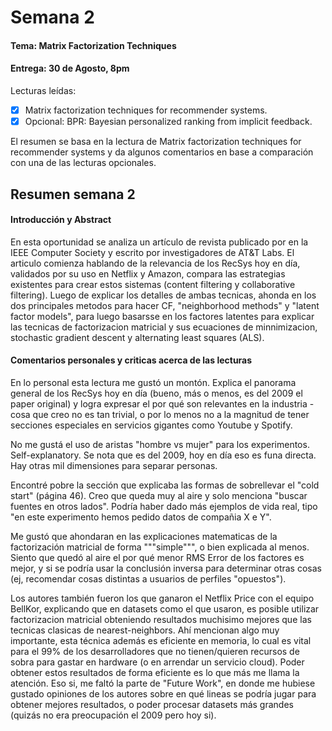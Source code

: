# Semana 2

#### Tema: Matrix Factorization Techniques
#### Entrega: 30 de Agosto, 8pm
Lecturas leídas:
- [x] Matrix factorization techniques for recommender systems.
- [x] Opcional: BPR: Bayesian personalized ranking from implicit feedback.

El resumen se basa en la lectura de Matrix factorization techniques for recommender systems y da algunos comentarios en base a comparación con una de las lecturas opcionales.

## Resumen semana 2

#### Introducción y Abstract

En esta oportunidad se analiza un artículo de revista publicado por en la IEEE Computer Society y escrito por investigadores de AT&T Labs. El articulo comienza hablando de la relevancia de los RecSys hoy en día, validados por su uso en Netflix y Amazon, compara las estrategias existentes para crear estos sistemas (content filtering y collaborative filtering). Luego de explicar los detalles de ambas tecnicas, ahonda en los dos principales metodos para hacer CF, "neighborhood methods" y "latent factor models", para luego basarsse en los factores latentes para explicar las tecnicas de factorizacion matricial y sus ecuaciones de minnimizacion, stochastic gradient descent y alternating least squares (ALS).

#### Comentarios personales y criticas acerca de las lecturas


En lo personal esta lectura me gustó un montón. Explica el panorama general de los RecSys hoy en día (bueno, más o menos, es del 2009 el paper original) y logra expresar el por qué son relevantes en la industria - cosa que creo no es tan trivial, o por lo menos no a la magnitud de tener secciones especiales en servicios gigantes como Youtube y Spotify.

No me gustá el uso de aristas "hombre vs mujer" para los experimentos. Self-explanatory. Se nota que es del 2009, hoy en día eso es funa directa. Hay otras mil dimensiones para separar personas.

Encontré pobre la sección que explicaba las formas de sobrellevar el "cold start" (página 46). Creo que queda muy al aire y solo menciona "buscar fuentes en otros lados". Podría haber dado más ejemplos de vida real, tipo "en este experimento hemos pedido datos de compañia X e Y".

Me gustó que ahondaran en las explicaciones matematicas de la factorización matricial de forma """simple""", o bien explicada al menos. Siento que quedó al aire el por qué menor RMS Error de los factores es mejor, y si se podría usar la conclusión inversa para determinar otras cosas (ej, recomendar cosas distintas a usuarios de perfiles "opuestos").

Los autores también fueron los que ganaron el Netflix Price con el equipo BellKor, explicando que en datasets como el que usaron, es posible utilizar factorizacion matricial obteniendo resultados muchisimo mejores que las tecnicas clasicas de nearest-neighbors. Ahí mencionan algo muy importante, esta técnica además es eficiente en memoria, lo cual es vital para el 99% de los desarrolladores que no tienen/quieren recursos de sobra para gastar en hardware (o en arrendar un servicio cloud). Poder obtener estos resultados de forma eficiente es lo que más me llama la atención. Eso si, me faltó la parte de "Future Work", en donde me hubiese gustado opiniones de los autores sobre en qué lineas se podría jugar para obtener mejores resultados, o poder procesar datasets más grandes (quizás no era preocupación el 2009 pero hoy si).